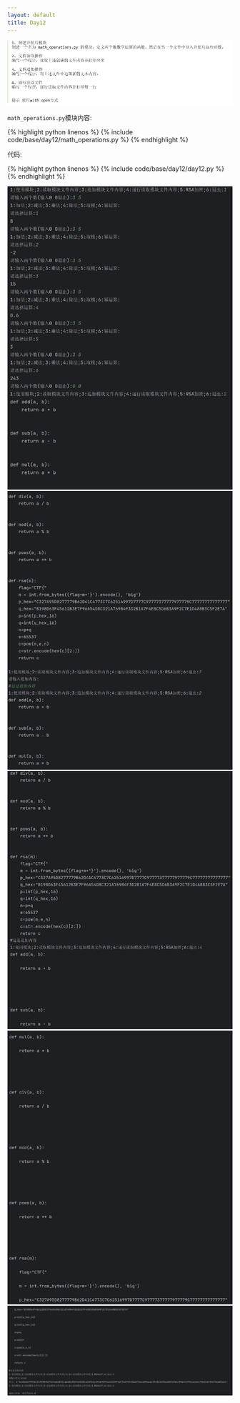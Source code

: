 ```yaml
---
layout: default
title: Day12
---
```


![D12W](https://raw.githubusercontent.com/102300671/image/refs/heads/main/pydevbase/D12W.png)

`math_operations.py`模块内容:

{% highlight python linenos %}
{% include code/base/day12/math_operations.py %}
{% endhighlight %}

代码:

{% highlight python linenos %}
{% include code/base/day12/day12.py %}
{% endhighlight %}

![D12A1](https://raw.githubusercontent.com/102300671/image/refs/heads/main/pydevbase/D12A1.png)
![D12A2](https://raw.githubusercontent.com/102300671/image/refs/heads/main/pydevbase/D12A2.png)
![D12A3](https://raw.githubusercontent.com/102300671/image/refs/heads/main/pydevbase/D12A3.png)
![D12A4](https://raw.githubusercontent.com/102300671/image/refs/heads/main/pydevbase/D12A4.png)
![D12A5](https://raw.githubusercontent.com/102300671/image/refs/heads/main/pydevbase/D12A5.png)
